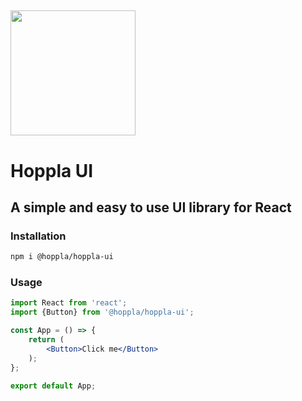 ## [<img width="200" src="https://www.hoppla.ge/_next/static/media/logo.9e1bb4b1.svg">](https://hoppla.ge/)

# Hoppla UI

## A simple and easy to use UI library for React

### Installation

```bash
npm i @hoppla/hoppla-ui
```

### Usage

```jsx
import React from 'react';
import {Button} from '@hoppla/hoppla-ui';

const App = () => {
    return (
        <Button>Click me</Button>
    );
};

export default App;
```